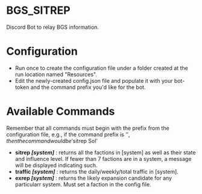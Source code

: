 # BGS_SITREP
 Discord Bot to relay BGS information.

# Configuration
* Run once to create the configuration file under a folder created at the run location named "Resources".
* Edit the newly-created config.json file and populate it with your bot-token and the command prefix you'd like for the bot.

# Available Commands
Remember that all commands must begin with the prefix from the configuration file, e.g., if the command prefix is '$', then the command would be '$sitrep Sol'
* **sitrep *[system]*** : returns all the factions in [system] as well as their state and influence level. If fewer than 7 factions are in a system, a message will be displayed indicating such.
* **traffic *[system]*** : returns the daily/weekly/total traffic in [system].
* **exrep *[system]*** : returns the likely expansion candidate for any particularr system. Must set a faction in the config file.
